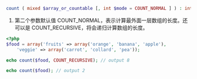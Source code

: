 ```php
count ( mixed $array_or_countable [, int $mode = COUNT_NORMAL ] ) : int
```

1. 第二个参数默认值 COUNT_NORMAL，表示计算最外面一层数组的长度。还可以是 COUNT_RECURSIVE，将会递归计算数组的长度。

```php
<?php
$food = array('fruits' => array('orange', 'banana', 'apple'),
    'veggie' => array('carrot', 'collard', 'pea'));

echo count($food, COUNT_RECURSIVE); // output 8

echo count($food); // output 2
```